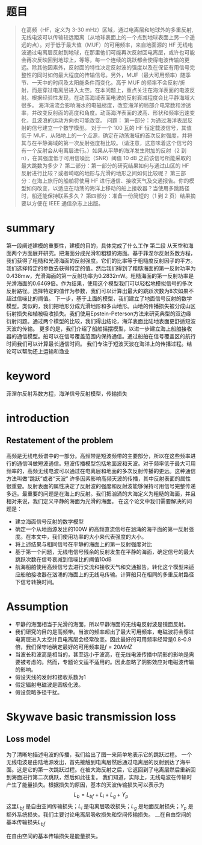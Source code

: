 # 题目
>在高频（HF，定义为 3-30 mHz）区域，通过电离层和地球外的多重反射,无线电波可以传输较远距离（从地球表面上的一个点到地球表面上另一个遥远的点）。对于低于最大值（MUF）的可用频率，来自地面源的 HF 无线电波通过电离层反射到地球，在那里他们可能再次反射回电离层，或许也可能会再次反映回到地球上，等等，每一个连续的跳跃都会使得电波传输的更远。除其他因素外，反射面的特性决定反射波的强度以及在保证有用信号完整性的同时如何最大程度的传输信号。另外，MUF（最大可用频率）随季节、一天中的时间及太阳能条件而变化。高于 MUF 的频率不会反射/折射，而是穿过电离层进入太空。在本问题上，重点关注在海洋表面的电波反射。根据经验性发现，在动荡海域表面电波的反射衰减程度会比平静海域大很多。
海洋湍流会影响海水的电磁梯度，改变海洋的局部介电常数和渗透率，并改变反射面的高度和角度。动荡海洋表面的波高、形状和频率迅速变化，且波浪的运动方向也可能改变。
问题：
第一部分：为通过海洋表层反射的信号建立一个数学模型。 对于一个 100 瓦的 HF 恒定载波信号，其值低于 MUF，从陆地上的一个点源，确定在动荡海域的首次反射强度，并将其与在平静海域的第一次反射强度相比较。（请注意，这意味着这个信号的有一个反射会从电离层进行。）如果从平静的海洋发生附加的反射（2 到 n），在其强度低于可用信噪比（SNR）阈值 10 dB 之前该信号所能采取的最大跳数为多少？
第二部分：第一部分的研究结果如何与通过山区的 HF 反射进行比较？或者崎岖的地形与光滑的地形之间如何比较呢？
第三部分：在海上旅行的船舶将使用 HF 进行通信、接收天气及交通报告。你的模型如何改变，以适应在动荡的海洋上移动的船上接收器？当使用多跳路径时，船还能保持联系多久？
第四部分：准备一份简短的（1 到 2 页）结果摘要以方便在 IEEE 通信杂志上出版。

# summary
第一段阐述建模的重要性，建模的目的，具体完成了什么工作
第二段
从天空和海面两个方面展开研究。把海面分成光滑和粗糙的海面。基于菲涅尔反射系数方程，我们获得了粗糙和光滑海面的反射强度。它们的比率等于粗糙度反射因子的平方。我们选择特定的参数去获得特定的值。然后我们得到了粗糙海面的第一反射功率为0.438mw，光滑海面的第一反射功率为0.2832mW。粗糙海面的第一反射功率是光滑海面的0.6469倍。作为结果，使用这个模型我们可以轻松地模拟信号的多次反射路径。选择特定的值作为参数，我们可以计算出最大的跳跃次数为8次如果不超过信噪比的阈值。
下一步，基于上面的模型，我们建立了地面信号反射的数学模型。类似的，我们把地形分成光滑地形和多山地形。山地的传播损失被分成山区衍射损失和植被吸收损失。我们使用Epstein-Peterson方法来研究典型的双边缘衍射问题。通过两个模型的比较，我们得出结论，海洋表面比陆地表面更舒适短波天波的传输。
更多的是，我们介绍了船舶摇摆模型，以进一步建立海上船舶接收器的通信模型。船可以在信号覆盖范围内保持通信。通过船舶在信号覆盖区的航行时间我们可以计算最长通信时间。
我们专注于短波天波在海洋上的传播过程。结论可以帮助还上运输和渔业
# keyword
菲涅尔反射系数方程，海洋信号反射模型，传输损失

# introduction
## Restatement of the problem
高频是无线电频谱中的一部分。高频带是短波频带的主要部分，所以在这些频率进行的通信叫做短波通信。短波传播模型包括地面波和天波。对于频率低于最大可用频率的，高频无线电波可以通过在电离层和地面的多次反射传播的更远。这种通信方法叫做“跳跃”或者“天波”
许多因素影响高频天波的传播，其中反射表面的属性很重要。反射表面的属性决定了反射波的强度和反射波能够保持可用信号完整传递多远。最重要的问题是在海上的反射。我们把汹涌的大海定义为粗糙的海面，并且相对来说，我们定义平静的海面为光滑的海面。
在这个论文中我们需要解决的问题是：
* 建立海面信号反射的数学模型
* 确定一个从地面源发出的100W 的高频直流信号在汹涌的海平面的第一反射强度。在本文中，我们使用功率的大小来代表强度的大小。
* 将上述结果与相同信号在平静的海面上的第一反射强度对比
* 基于第一个问题，无线电信号残余的反射发生在平静的海面，确定信号的最大跳跃次数在信号衰减到信噪比的阈值10dB
* 航海船舶使用高频信号去进行交流和接收天气和交通报告。转化这个模型来适应船舶接收器在汹涌的海面上的无线电传输。计算船只在相同的多重反射路径下信号转换时间。
# Assumption
* 平静的海面相当于光滑的海面，所以平静海面的无线电反射波是镜面反射。
* 我们研究的目的是高频带。当波的频率超出了最大可用频率，电磁波将会穿过电离层进入太空并且电离层会经常改变。因此最好的可用频率经常是0.8-0.9倍，我们保守地确定最好的可用频率是$f=20MHZ$
* 当波长和波高是相当的，甚至远小于波高，在无线电波传播中阴影的影响是需要被考虑的。然而，专题论文适不适用的。因此忽略了阴影效应对电磁波传输的影响。
* 假设天线的发射和接收系数为1
* 假定辐射电磁波是圆极化波。
* 假设忽略多径干扰。
# Skywave basic transmission loss
## Loss model
为了清晰地描述电波的传播，我们给出了图一来简单地表示它的跳跃过程。
一个无线电波是由陆地源发出，首先接触到电离层然后通过电离层的反射到达了海平面。这是它的第一次跳跃过程。在被大海反射之后，它返回到了电离层然后重新回到海面进行第二次跳跃，然后如此往复。
我们知道，实际上，无线电波在传输时产生了能量损失。根据损失的原因，基本的天波传输损失可以表示为$$L_{b} = L_{bf} +L_{i} +L_{g}+Y_{p}$$
这里$L_{bf}$ 是自由空间传输损失；$L_{i}$ 是电离层吸收损失；$L_g$ 是地面反射损失；$Y_p$ 是额外系统损失。我们主要讨论电离层吸收损失和空间传输损失。
__在自由空间的基本传输损失$L_{bf}$ 

在自由空间的基本传输损失是能量损失。






